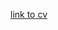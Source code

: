 [link to cv](https://www.canva.com/design/DAGIkltvMos/HfhRp9oqF0AOInVEI98pjg/edit?utm_content=DAGIkltvMos&utm_campaign=designshare&utm_medium=link2&utm_source=sharebutton)
